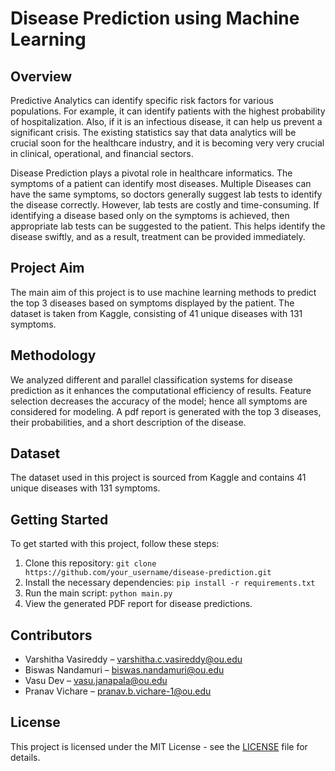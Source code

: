 # Disease Prediction using Machine Learning

## Overview
Predictive Analytics can identify specific risk factors for various populations. For example, it can identify patients with the highest probability of hospitalization. Also, if it is an infectious disease, it can help us prevent a significant crisis. The existing statistics say that data analytics will be crucial soon for the healthcare industry, and it is becoming very very crucial in clinical, operational, and financial sectors.

Disease Prediction plays a pivotal role in healthcare informatics. The symptoms of a patient can identify most diseases. Multiple Diseases can have the same symptoms, so doctors generally suggest lab tests to identify the disease correctly. However, lab tests are costly and time-consuming. If identifying a disease based only on the symptoms is achieved, then appropriate lab tests can be suggested to the patient. This helps identify the disease swiftly, and as a result, treatment can be provided immediately.

## Project Aim
The main aim of this project is to use machine learning methods to predict the top 3 diseases based on symptoms displayed by the patient. The dataset is taken from Kaggle, consisting of 41 unique diseases with 131 symptoms.

## Methodology
We analyzed different and parallel classification systems for disease prediction as it enhances the computational efficiency of results. Feature selection decreases the accuracy of the model; hence all symptoms are considered for modeling. A pdf report is generated with the top 3 diseases, their probabilities, and a short description of the disease.

## Dataset
The dataset used in this project is sourced from Kaggle and contains 41 unique diseases with 131 symptoms.

## Getting Started
To get started with this project, follow these steps:
1. Clone this repository: `git clone https://github.com/your_username/disease-prediction.git`
2. Install the necessary dependencies: `pip install -r requirements.txt`
3. Run the main script: `python main.py`
4. View the generated PDF report for disease predictions.

## Contributors
- Varshitha Vasireddy – varshitha.c.vasireddy@ou.edu
- Biswas Nandamuri – biswas.nandamuri@ou.edu
- Vasu Dev – vasu.janapala@ou.edu
- Pranav Vichare – pranav.b.vichare-1@ou.edu

## License
This project is licensed under the MIT License - see the [LICENSE](LICENSE) file for details.
